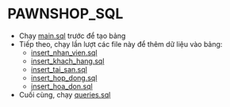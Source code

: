 # PAWNSHOP_SQL

- Chạy [main.sql](https://github.com/minhduc5a15/sql/blob/main/main.sql) trước để tạo bảng
- Tiếp theo, chạy lần lượt các file này để thêm dữ liệu vào bảng:
    - [insert_nhan_vien.sql](https://github.com/minhduc5a15/sql/blob/main/insert_nhan_vien.sql)
    - [insert_khach_hang.sql](https://github.com/minhduc5a15/sql/blob/main/insert_khach_hang.sql)
    - [insert_tai_san.sql](https://github.com/minhduc5a15/sql/blob/main/insert_tai_san.sql)
    - [insert_hop_dong.sql](https://github.com/minhduc5a15/sql/blob/main/insert_hop_dong.sql)
    - [insert_hoa_don.sql](https://github.com/minhduc5a15/sql/blob/main/insert_hoa_don.sql)
- Cuối cùng, chạy [queries.sql](https://github.com/minhduc5a15/sql/blob/main/queries.sql)
